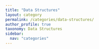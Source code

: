 ```yaml
---
title: "Data Structures"
layout: category
permalink: /categories/data-structures/
author_profile: true
taxonomy: Data Structures
sidebar:
  nav: "categories"
---
```

